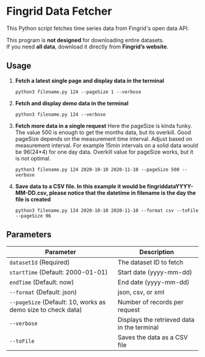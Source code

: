 # Fingrid Data Fetcher

This Python script fetches time series data from Fingrid's open data API.

This program is **not designed** for downloading entire datasets.  
If you need **all data**, download it directly from **Fingrid’s website**.

## Usage

1. **Fetch a latest single page and display data in the terminal**
    ```
    python3 filename.py 124 --pageSize 1 --verbose
    ```

2. **Fetch and display demo data in the terminal**
    ```
    python3 filename.py 124 --verbose
    ```

3. **Fetch more data in a single request**
Here the pageSize is kinda funky. The value 500 is enough to get the months data, but its overkill. Good pageSize
depends on the measurement time interval. Adjust based on measurement interval. For example 15min intervals on a solid data would be 96(24*4) for one day data. Overkill value for pageSize works, but it is not optimal.

    ```
    python3 filename.py 124 2020-10-10 2020-11-10 --pageSize 500 --verbose
    ```

4. **Save data to a CSV file. In this example it would be fingriddataYYYY-MM-DD.csv, please notice that the datetime in filename is the day the file is created**
    ```
    python3 filename.py 124 2020-10-10 2020-11-10 --format csv --toFile --pageSize 96
    ```

## Parameters

| Parameter      | Description |
|---------------|------------|
| `datasetId` (Required) | The dataset ID to fetch |
| `startTime` (Default: 2000-01-01) | Start date (yyyy-mm-dd) |
| `endTime` (Default: now) | End date (yyyy-mm-dd) |
| `--format` (Default: json) | json, csv, or xml |
| `--pageSize` (Default: 10, works as demo size to check data) | Number of records per request |
| `--verbose` | Displays the retrieved data in the terminal |
| `--toFile` | Saves the data as a CSV file |

